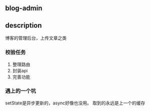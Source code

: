 ## blog-admin 

## description
博客的管理后台，上传文章之类


### 校验任务
1. 整理路由
2. 封装api
3. 完善功能

### 遇上的一个坑  
setState是异步更新的，async好像也没用。
取到的永远是上一个的缓存

